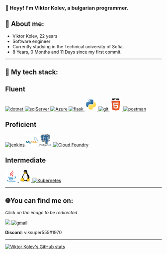 ### 👋 Heyy! I'm Viktor Kolev, a bulgarian programmer.

## **🦈 About me:**
* Viktor Kolev, 22 years
* Software engineer
* Currently studying in the Technical university of Sofia.
* 8 Years, 0 Months and 11 Days since my first commit.
<hr>

## **🧱 My tech stack:**
<p>
<h2 align="left">Fluent</h2>
<a href="https://dotnet.microsoft.com/en-us/" target="_blank" rel="noreferrer"> <img src="https://learn.microsoft.com/dotnet/media/dotnet-logo.png" alt="dotnet" width="40" height="40"/> </a> 
<a href="https://www.microsoft.com/en-us/sql-server/" target="_blank" rel="noreferrer"> <img src="https://img.icons8.com/color/480/microsoft-sql-server.png" alt="sqlServer" width="40" height="40"/> </a> 
<a href="https://azure.microsoft.com/" target="_blank" rel="noreferrer"> <img src="https://cdn-icons-png.flaticon.com/512/873/873107.png" alt="Azure" width="40" height="40"/> </a> 
<a href="https://flask.palletsprojects.com/en/2.2.x/" target="_blank" rel="noreferrer"> <img src="https://www.vectorlogo.zone/logos/pocoo_flask/pocoo_flask-ar21.png" alt="flask" width="80" height="40"/> </a>
<a href="https://www.python.org" target="_blank" rel="noreferrer"> <img src="https://raw.githubusercontent.com/devicons/devicon/master/icons/python/python-original.svg" alt="python" width="40" height="40"/> </a>
<a href="https://www.w3schools.com/cs/" target="_blank" rel="noreferrer"> </a> <a href="https://git-scm.com/" target="_blank" rel="noreferrer"> <img src="https://www.vectorlogo.zone/logos/git-scm/git-scm-icon.svg" alt="git" width="40" height="40"/> </a> 
<a href="https://www.w3.org/html/" target="_blank" rel="noreferrer"> <img src="https://raw.githubusercontent.com/devicons/devicon/master/icons/html5/html5-original-wordmark.svg" alt="html5" width="40" height="40"/>
<a href="https://postman.com" target="_blank" rel="noreferrer"> <img src="https://www.vectorlogo.zone/logos/getpostman/getpostman-icon.svg" alt="postman" width="40" height="40"/> </a>
</p>
<p>
<h2 align="left">Proficient</h2>
<a href="https://www.jenkins.io" target="_blank" rel="noreferrer"> <img src="https://www.vectorlogo.zone/logos/jenkins/jenkins-icon.svg" alt="jenkins" width="40" height="40"/> </a> 
<a href="https://www.mysql.com/" target="_blank" rel="noreferrer"> <img src="https://raw.githubusercontent.com/devicons/devicon/master/icons/mysql/mysql-original-wordmark.svg" alt="mysql" width="40" height="40"/> </a> 
<a href="https://www.postgresql.org" target="_blank" rel="noreferrer"> <img src="https://raw.githubusercontent.com/devicons/devicon/master/icons/postgresql/postgresql-original-wordmark.svg" alt="postgresql" width="40" height="40"/> </a> 
<a href="https://www.cloudfoundry.org" target="_blank" rel="noreferrer"> <img src="https://avatars.githubusercontent.com/u/621746?s=280&v=4" alt="Cloud Foundry" width="40" height="40"/> </a> 
</p>
<p>
<h2 align="left">Intermediate</h2>
<a href="https://www.java.com" target="_blank" rel="noreferrer"> <img src="https://raw.githubusercontent.com/devicons/devicon/master/icons/java/java-original.svg" alt="java" width="40" height="40"/>
<a href="https://www.linux.org/" target="_blank" rel="noreferrer"> <img src="https://raw.githubusercontent.com/devicons/devicon/master/icons/linux/linux-original.svg" alt="linux" width="40" height="40"/> </a> 
<a href="https://kubernetes.io" target="_blank" rel="noreferrer"> <img src="https://upload.wikimedia.org/wikipedia/commons/thumb/3/39/Kubernetes_logo_without_workmark.svg/617px-Kubernetes_logo_without_workmark.svg.png" alt="Kubernetes" width="40" height="40"/> </a> 
</p>
<hr>

## **🌐You can find me on:**
*Click on the image to be redirected*

<a href="https://www.linkedin.com/in/viktor-kolev-496a68184/">
<img src="https://img.shields.io/badge/linkedin-%230077B5.svg?style=for-the-badge&logo=linkedin&logoColor=white"/>
</a>
<a href="mailto:v.kolev555@gmail.com">
<img alt=gmail src="https://img.shields.io/badge/Gmail-D14836?style=for-the-badge&logo=gmail&logoColor=white"/>
</a>

**Discord**: viksuper555#1970
<hr>

[![Viktor Kolev's GitHub stats](https://github-readme-stats.vercel.app/api?username=viksuper555&count_private=true&show_icons=true&theme=vue-dark)](https://github.com/anuraghazra/github-readme-stats)
